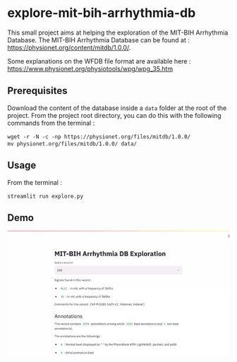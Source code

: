 # explore-mit-bih-arrhythmia-db

This small project aims at helping the exploration of the MIT-BIH Arrhythmia Database. The MIT-BIH Arrhythmia Database can be found at : https://physionet.org/content/mitdb/1.0.0/.

Some explanations on the WFDB file format are available here : https://www.physionet.org/physiotools/wpg/wpg_35.htm

## Prerequisites

Download the content of the database inside a `data` folder at the root of the project. From the project root directory, you can do this with the following commands from the terminal : 
```
wget -r -N -c -np https://physionet.org/files/mitdb/1.0.0/
mv physionet.org/files/mitdb/1.0.0/ data/
``` 

## Usage

From the terminal :
```
streamlit run explore.py
```


## Demo

![Explorer demo](demo.gif)
